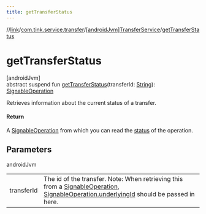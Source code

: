 ```yaml
---
title: getTransferStatus
---
```

//[link](../../../index.html)/[com.tink.service.transfer](../index.html)/[[androidJvm]TransferService](index.html)/[getTransferStatus](get-transfer-status.html)



# getTransferStatus



[androidJvm]\
abstract suspend fun [getTransferStatus](get-transfer-status.html)(transferId: [String](https://kotlinlang.org/api/latest/jvm/stdlib/kotlin/-string/index.html)): [SignableOperation](../../com.tink.model.transfer/[android-jvm]-signable-operation/index.html)



Retrieves information about the current status of a transfer.



#### Return



A [SignableOperation](../../com.tink.model.transfer/[android-jvm]-signable-operation/index.html) from which you can read the [status](../../com.tink.model.transfer/[android-jvm]-signable-operation/-status/index.html) of the operation.



## Parameters


androidJvm

| | |
|---|---|
| transferId | The id of the transfer. Note: When retrieving this from a [SignableOperation](../../com.tink.model.transfer/[android-jvm]-signable-operation/index.html), [SignableOperation.underlyingId](../../com.tink.model.transfer/[android-jvm]-signable-operation/underlying-id.html) should be passed in here. |




